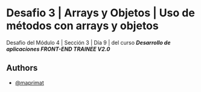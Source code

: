# Desafio 3 | Arrays y Objetos | Uso de métodos con arrays y objetos

Desafio del Módulo 4 | Sección 3 | Día 9 | del curso _**Desarrollo de aplicaciones FRONT-END TRAINEE V2.0**_

## Authors

- [@maprimat](https://www.github.com/maprimat)
